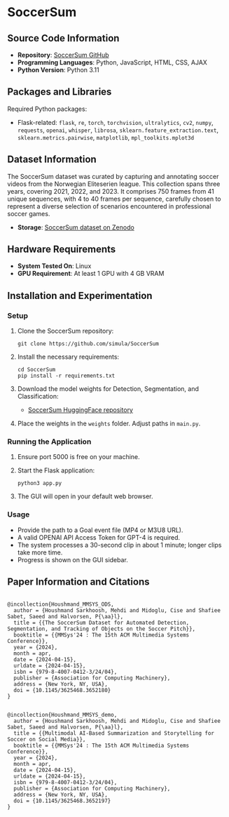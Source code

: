 # SoccerSum

## Source Code Information
- **Repository**: [SoccerSum GitHub](https://github.com/simula/SoccerSum)
- **Programming Languages**: Python, JavaScript, HTML, CSS, AJAX
- **Python Version**: Python 3.11

## Packages and Libraries
Required Python packages:
- Flask-related: `flask`, `re`, `torch`, `torchvision`, `ultralytics`, `cv2`, `numpy`, `requests`, `openai`, `whisper`, `librosa`, `sklearn.feature_extraction.text`, `sklearn.metrics.pairwise`, `matplotlib`, `mpl_toolkits.mplot3d`

## Dataset Information
The SoccerSum dataset was curated by capturing and annotating soccer videos from the Norwegian Eliteserien league. This collection spans three years, covering 2021, 2022, and 2023. It comprises 750 frames from 41 unique sequences, with 4 to 40 frames per sequence, carefully chosen to represent a diverse selection of scenarios encountered in professional soccer games.
- **Storage**: [SoccerSum dataset on Zenodo](https://zenodo.org/records/10612084)

## Hardware Requirements
- **System Tested On**: Linux
- **GPU Requirement**: At least 1 GPU with 4 GB VRAM

## Installation and Experimentation

### Setup
1. Clone the SoccerSum repository:
   ```
   git clone https://github.com/simula/SoccerSum
   ```

2. Install the necessary requirements:
   ```
   cd SoccerSum
   pip install -r requirements.txt
   ```

3. Download the model weights for Detection, Segmentation, and Classification:
   - [SoccerSum HuggingFace repository](https://huggingface.co/SimulaMet-HOST/SoccerSum)

4. Place the weights in the `weights` folder. Adjust paths in `main.py`.

### Running the Application
1. Ensure port 5000 is free on your machine.

2. Start the Flask application:
   ```
   python3 app.py
   ```

3. The GUI will open in your default web browser.

### Usage
- Provide the path to a Goal event file (MP4 or M3U8 URL).
- A valid OPENAI API Access Token for GPT-4 is required.
- The system processes a 30-second clip in about 1 minute; longer clips take more time.
- Progress is shown on the GUI sidebar.


## Paper Information and Citations

<pre><code>
@incollection{Houshmand_MMSYS_ODS,
  author = {Houshmand Sarkhoosh, Mehdi and Midoglu, Cise and Shafiee Sabet, Saeed and Halvorsen, P{\aa}l},
  title = {{The SoccerSum Dataset for Automated Detection, Segmentation, and Tracking of Objects on the Soccer Pitch}},
  booktitle = {{MMSys'24 : The 15th ACM Multimedia Systems Conference}},
  year = {2024},
  month = apr,
  date = {2024-04-15},
  urldate = {2024-04-15},
  isbn = {979-8-4007-0412-3/24/04},
  publisher = {Association for Computing Machinery},
  address = {New York, NY, USA},
  doi = {10.1145/3625468.3652180}
}
</code></pre>

<pre><code>
@incollection{Houshmand_MMSYS_demo,
  author = {Houshmand Sarkhoosh, Mehdi and Midoglu, Cise and Shafiee Sabet, Saeed and Halvorsen, P{\aa}l},
  title = {{Multimodal AI-Based Summarization and Storytelling for Soccer on Social Media}},
  booktitle = {{MMSys'24 : The 15th ACM Multimedia Systems Conference}},
  year = {2024},
  month = apr,
  date = {2024-04-15},
  urldate = {2024-04-15},
  isbn = {979-8-4007-0412-3/24/04},
  publisher = {Association for Computing Machinery},
  address = {New York, NY, USA},
  doi = {10.1145/3625468.3652197}
}
</code></pre>
